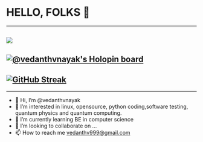 <!---
##my status
--->
# HELLO, FOLKS 👋
-----------------------------------------------------------------------------------------------------------------------------------------------------------
![](https://komarev.com/ghpvc/?username=vedanthvnayak&color=brightgreen)
-----------------------------------------------------------------------------------------------------------------------------------------------------------
[![@vedanthvnayak's Holopin board](https://holopin.me/vedanthvnayak)](https://holopin.io/@vedanthvnayak)
-----------------------------------------------------------------------------------------------------------------------------------------------------------
[![GitHub Streak](https://github-readme-streak-stats.herokuapp.com?user=vedanthvnayak&theme=hacker)](https://git.io/streak-stats)
-----------------------------------------------------------------------------------------------------------------------------------------------------------
-----------------------------------------------------------------------------------------------------------------------------------------------------------
- 👋 Hi, I’m @vedanthvnayak
- 👀 I’m interested in linux, opensource, python coding,software testing, quantum physics and quantum computing.
- 🌱 I’m currently learning BE in computer science 
- 💞️ I’m looking to collaborate on ...
- 📫 How to reach me vedanthv999@gmail.com

<!---
vedanthvnayak/vedanthvnayak is a ✨ special ✨ repository because its `README.md` (this file) appears on your GitHub profile.
You can click the Preview link to take a look at your changes.
--->
